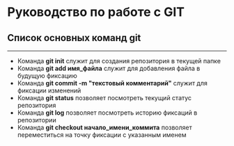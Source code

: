 # Руководство по работе с GIT #
## Список основных команд git ##
---
* Команда **git init** служит для создания репозитория в текущей папке
* Команда **git add имя_файла** служит для добавления файла в будущую фиксацию 
* Команда **git commit -m "текстовый комментарий"** служит для фиксации изменений 
* Команда **git status** позволяет посмотреть текущий статус репозитория
* Команда **git log** позволяет посмотреть историю фиксаций в репозитории
* Команда **git checkout начало_имени_коммита** позволяет переместиться на точку фиксации с указанным именем